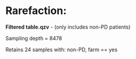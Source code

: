 # Rarefaction:

**Filtered table.qzv** - (only includes non-PD patients)

Sampling depth = 8478

Retains 24 samples with: non-PD, farm == yes  


